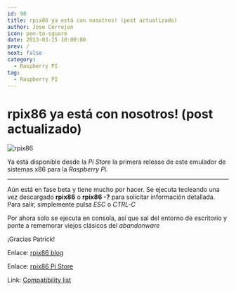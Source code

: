 ```yaml
---
id: 98
title: rpix86 ya está con nosotros! (post actualizado)
author: Jose Cerrejon
icon: pen-to-square
date: 2013-03-15 10:00:00
prev: /
next: false
category:
  - Raspberry PI
tag:
  - Raspberry PI
---
```


# rpix86 ya está con nosotros! (post actualizado)

![rpix86](/images/DSx86Animated2.gif)

Ya está disponible desde la *Pi Store* la primera release de este emulador de sistemas x86 para la *Raspberry Pi.* 

- - -
Aún está en fase beta y tiene mucho por hacer. Se ejecuta tecleando una vez descargado **rpix86** o **rpix86 -?** para solicitar información detallada. Para salir, simplemente pulsa *ESC* o *CTRL-C*

Por ahora solo se ejecuta en consola, así que sal del entorno de escritorio y ponte a rememorar viejos clásicos del *abandonware*

¡Gracias Patrick!

Enlace: [rpix86 blog](http://rpix86.patrickaalto.com/rblog.html)

Enlace: [rpix86 Pi Store](http://store.raspberrypi.com/projects/rpix86)

Link: [Compatibility list](http://dsx86compatibility.pbworks.com/w/page/26738915/Compatibility%20List)